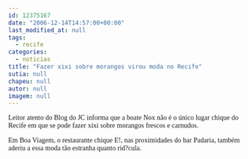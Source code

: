 ```yaml
---
id: 12375167
date: "2006-12-14T14:57:00+00:00"
last_modified_at: null
tags:
  - recife
categories:
  - noticias
title: "Fazer xixi sobre morangos virou moda no Recife"
sutia: null
chapeu: null
autor: null
imagem: null
---
```

<p><P><FONT face=Verdana>Leitor atento do Blog do JC informa que a boate Nox não é o único lugar chique do Recife em que se pode fazer xixi sobre morangos frescos e carnudos. </FONT></P></p>
<p><P><FONT face=Verdana>Em Boa Viagem, o restaurante chique E!, nas proximidades do bar Padaria, também aderiu a essa moda tão estranha quanto rid?cula.</FONT></P> </p>

